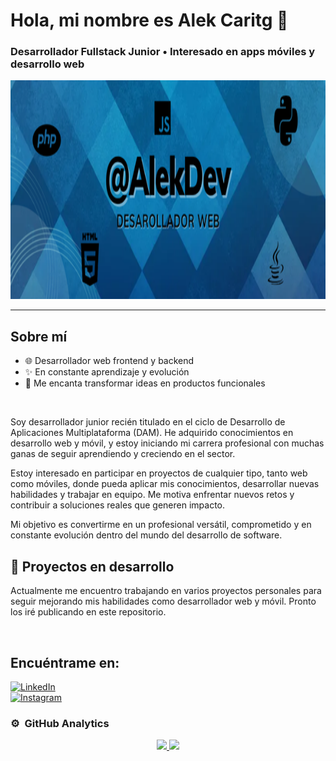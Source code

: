 # Hola, mi nombre es Alek Caritg 👋  
### Desarrollador Fullstack Junior • Interesado en apps móviles y desarrollo web

<p align="center">
  <img src="./banner.png" alt="Banner de AlekDevs" width="100%" height="350px">
</p>

---

## Sobre mí

- 🌐 Desarrollador web frontend y backend  
- ✨ En constante aprendizaje y evolución  
- 🎯 Me encanta transformar ideas en productos funcionales

<br>

Soy desarrollador junior recién titulado en el ciclo de Desarrollo de Aplicaciones Multiplataforma (DAM). He adquirido conocimientos en desarrollo web y móvil, y estoy iniciando mi carrera profesional con muchas ganas de seguir aprendiendo y creciendo en el sector.

Estoy interesado en participar en proyectos de cualquier tipo, tanto web como móviles, donde pueda aplicar mis conocimientos, desarrollar nuevas habilidades y trabajar en equipo. Me motiva enfrentar nuevos retos y contribuir a soluciones reales que generen impacto.

Mi objetivo es convertirme en un profesional versátil, comprometido y en constante evolución dentro del mundo del desarrollo de software.

## 🚧 Proyectos en desarrollo

Actualmente me encuentro trabajando en varios proyectos personales para seguir mejorando mis habilidades como desarrollador web y móvil. Pronto los iré publicando en este repositorio.

<br>

## Encuéntrame en:

[![LinkedIn](https://img.shields.io/badge/LinkedIn-Alek_Caritg-0077B5?style=for-the-badge&logo=linkedin&logoColor=white&labelColor=101010)](https://www.linkedin.com/in/alekcaritg/)
<br>
[![Instagram](https://img.shields.io/badge/Instagram-@alek_rexy05-E4405F?style=for-the-badge&logo=instagram&logoColor=white&labelColor=101010)](https://instagram.com/alek_rexy05)

### ⚙️ &nbsp;GitHub Analytics

<p align="center">
  <a href="https://github.com/AlekCaritgDev">
    <img height="180em" src="https://github-readme-stats-eight-theta.vercel.app/api?username=AlekCaritgDev&show_icons=true&theme=algolia&include_all_commits=true&count_private=true"/>
    <img height="180em" src="https://github-readme-stats-eight-theta.vercel.app/api/top-langs/?username=AlekCaritgDev&layout=compact&langs_count=8&theme=algolia"/>
  </a>
</p>

